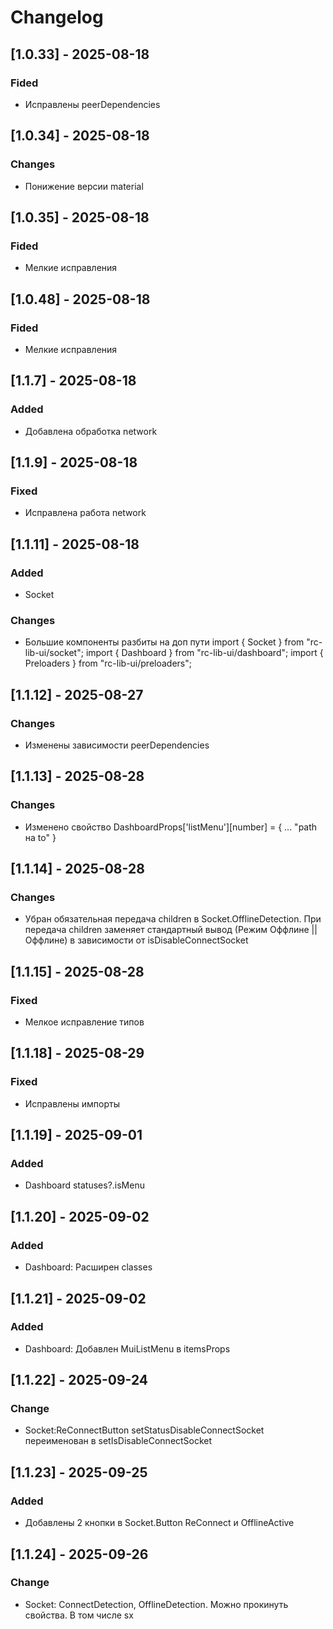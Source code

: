 # Changelog

## [1.0.33] - 2025-08-18
### Fided
- Исправлены peerDependencies

## [1.0.34] - 2025-08-18
### Changes
- Понижение версии material

## [1.0.35] - 2025-08-18
### Fided
- Мелкие исправления

## [1.0.48] - 2025-08-18
### Fided
- Мелкие исправления 

## [1.1.7] - 2025-08-18
### Added
- Добавлена обработка network

## [1.1.9] - 2025-08-18
### Fixed
- Исправлена работа network

## [1.1.11] - 2025-08-18
### Added
- Socket 
### Changes
- Большие компоненты разбиты на доп пути
  import { Socket } from "rc-lib-ui/socket";
  import { Dashboard } from "rc-lib-ui/dashboard";
  import { Preloaders } from "rc-lib-ui/preloaders";


## [1.1.12] - 2025-08-27
### Changes
- Изменены зависимости peerDependencies

## [1.1.13] - 2025-08-28
### Changes
- Изменено свойство DashboardProps['listMenu'][number] = { ... "path на to" }

## [1.1.14] - 2025-08-28
### Changes
- Убран обязательная передача children в Socket.OfflineDetection. При передача children заменяет стандартный вывод (Режим Оффлине || Оффлине) в зависимости от isDisableConnectSocket

## [1.1.15] - 2025-08-28
### Fixed
- Мелкое исправление типов

## [1.1.18] - 2025-08-29
### Fixed
- Исправлены импорты

## [1.1.19] - 2025-09-01
### Added
- Dashboard statuses?.isMenu

## [1.1.20] - 2025-09-02
### Added
- Dashboard: Расширен classes

## [1.1.21] - 2025-09-02
### Added
- Dashboard: Добавлен MuiListMenu в itemsProps

## [1.1.22] - 2025-09-24
### Change
- Socket:ReConnectButton  setStatusDisableConnectSocket переименован в setIsDisableConnectSocket

## [1.1.23] - 2025-09-25
### Added 
- Добавлены 2 кнопки в Socket.Button   ReConnect и OfflineActive 

## [1.1.24] - 2025-09-26
### Change 
- Socket: ConnectDetection, OfflineDetection. Можно прокинуть свойства. В том числе sx
